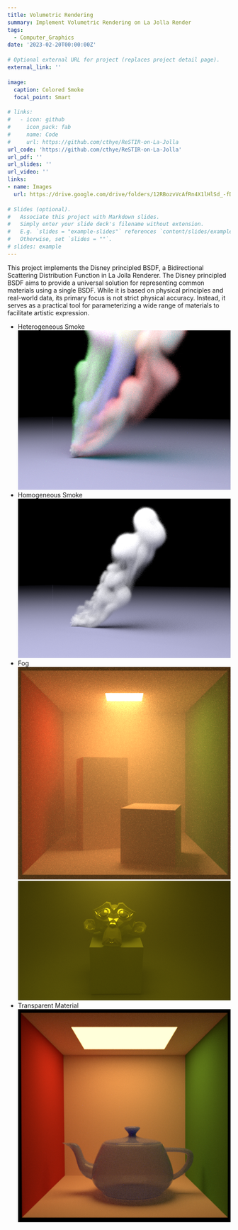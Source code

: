 ```yaml
---
title: Volumetric Rendering
summary: Implement Volumetric Rendering on La Jolla Render
tags:
  - Computer_Graphics
date: '2023-02-20T00:00:00Z'

# Optional external URL for project (replaces project detail page).
external_link: ''

image:
  caption: Colored Smoke
  focal_point: Smart

# links:
#   - icon: github
#     icon_pack: fab
#     name: Code
#     url: https://github.com/cthye/ReSTIR-on-La-Jolla
url_code: 'https://github.com/cthye/ReSTIR-on-La-Jolla'
url_pdf: ''
url_slides: ''
url_video: ''
links:
- name: Images
  url: https://drive.google.com/drive/folders/12RBozvVcAfRn4X1lHlSd_-fD2GV78jF_?usp=sharing

# Slides (optional).
#   Associate this project with Markdown slides.
#   Simply enter your slide deck's filename without extension.
#   E.g. `slides = "example-slides"` references `content/slides/example-slides.md`.
#   Otherwise, set `slides = ""`.
# slides: example
---
```


This project implements the Disney principled BSDF, a Bidirectional Scattering Distribution Function in La Jolla Renderer. The Disney principled BSDF aims to provide a universal solution for representing common materials using a single BSDF. While it is based on physical principles and real-world data, its primary focus is not strict physical accuracy. Instead, it serves as a practical tool for parameterizing a wide range of materials to facilitate artistic expression.

- Heterogeneous Smoke
![colored_smoke](images/hetvol_color.png)
- Homogeneous Smoke
![smoke](images/hetvol.png)
- Fog
![cornellbox](images/vol_cbox.png)
![fog](images/foggy_monkey.png)
- Transparent Material
![teapot](images/vol_cbox_teapot_final.png)
